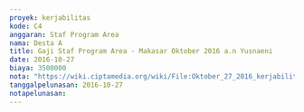 ```yaml
---
proyek: kerjabilitas
kode: C4
anggaran: Staf Program Area
nama: Desta A
title: Gaji Staf Program Area - Makasar Oktober 2016 a.n Yusnaeni
date: 2016-10-27
biaya: 3500000
nota: "https://wiki.ciptamedia.org/wiki/File:Oktober_27_2016_kerjabilitas_C4_staf_area_makassar_neni.jpg"
tanggalpelunasan: 2016-10-27
notapelunasan:
---
```

